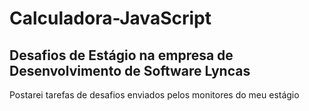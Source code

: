 # Calculadora-JavaScript

<h2>Desafios de Estágio na empresa de Desenvolvimento de Software Lyncas</h2>
<p>Postarei tarefas de desafios enviados pelos monitores do meu estágio</p>
